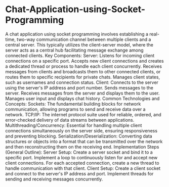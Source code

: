 # Chat-Application-using-Socket-Programming
A chat application using socket programming involves establishing a real-time, two-way communication channel between multiple clients and a central server. This typically utilizes the client-server model, where the server acts as a central hub facilitating message exchange among connected clients.
Key Components:
Server:
Listens for incoming client connections on a specific port.
Accepts new client connections and creates a dedicated thread or process to handle each client concurrently.
Receives messages from clients and broadcasts them to other connected clients, or routes them to specific recipients for private chats.
Manages client states, such as usernames and connection status.
Client:
Connects to the server using the server's IP address and port number.
Sends messages to the server.
Receives messages from the server and displays them to the user.
Manages user input and displays chat history.
Common Technologies and Concepts:
Sockets:
The fundamental building blocks for network communication, allowing programs to send and receive data over a network.
TCP/IP:
The internet protocol suite used for reliable, ordered, and error-checked delivery of data streams between applications.
Multithreading/Concurrency:
Essential for handling multiple client connections simultaneously on the server side, ensuring responsiveness and preventing blocking.
Serialization/Deserialization:
Converting data structures or objects into a format that can be transmitted over the network and then reconstructing them on the receiving end.
Implementation Steps (General Outline):
Server Setup:
Create a server socket and bind it to a specific port.
Implement a loop to continuously listen for and accept new client connections.
For each accepted connection, create a new thread to handle communication with that client.
Client Setup:
Create a client socket and connect to the server's IP address and port.
Implement threads for sending and receiving messages concurrently.
